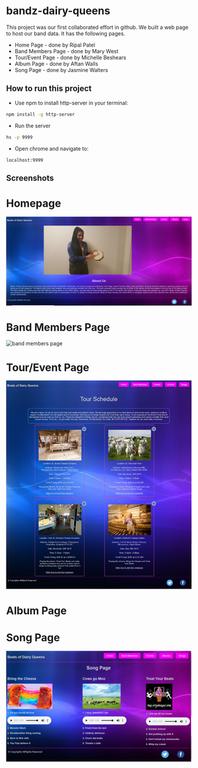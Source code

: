 # bandz-dairy-queens

This project was our first collaborated effort in github. We built a web page to host our band data. It has the following pages. 

<ul>
<li>Home Page - done by Ripal Patel</li>
<li>Band Members Page - done by Mary West</li>
<li>Tour/Event Page - done by Michelle Beshears</li>
<li>Album Page - done by Aftan Walls</li>
<li>Song Page - done by Jasmine Walters</li>
</ul>

## How to run this project
* Use npm to install http-server in your terminal:
```sh
npm install -g http-server
```
* Run the server
```sh
hs -p 9999
```
* Open chrome and navigate to:
```
localhost:9999
```

## Screenshots

# Homepage
![main page](images/homepage.PNG)

# Band Members Page
![band members page](images/bandMembersPage.png)

# Tour/Event Page
![tour page](images/TourPage.png)

# Album Page

# Song Page
![song page](images/songPage.PNG)